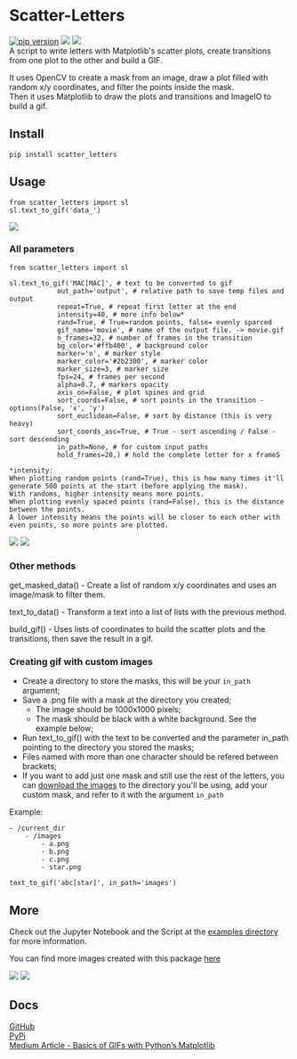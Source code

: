 # Scatter-Letters  
[![pip version](https://img.shields.io/pypi/v/scatter_letters)](https://pypi.org/project/scatter-letters/)
[![](https://img.shields.io/lgtm/grade/python/github/Thiagobc23/Scatter-Letters)](https://lgtm.com/projects/g/Thiagobc23/Scatter-Letters/)
[![](https://img.shields.io/lgtm/alerts/github/Thiagobc23/Scatter-Letters)](https://lgtm.com/projects/g/Thiagobc23/Scatter-Letters/)  
A script to write letters with Matplotlib's scatter plots, create transitions from one plot to the other and build a GIF.  

It uses OpenCV to create a mask from an image, draw a plot filled with random x/y coordinates, and filter the points inside the mask.  
Then it uses Matplotlib to draw the plots and transitions and ImageIO to build a gif.  

## Install  
`pip install scatter_letters`  
  
## Usage

    from scatter_letters import sl
    sl.text_to_gif('data_')

![](https://i.imgur.com/4GM3RNE.gif)  


### All parameters 
    from scatter_letters import sl

    sl.text_to_gif('MAC[MAC]', # text to be converted to gif
                out_path='output', # relative path to save temp files and output
                repeat=True, # repeat first letter at the end
                intensity=40, # more info below*
                rand=True, # True=random points, false= evenly sparced
                gif_name='movie', # name of the output file. -> movie.gif
                n_frames=32, # number of frames in the transition
                bg_color='#ffb400', # background color
                marker='o', # marker style
                marker_color='#2b2300', # marker color 
                marker_size=3, # marker size
                fps=24, # frames per second
                alpha=0.7, # markers opacity
                axis_on=False, # plot spines and grid
                sort_coords=False, # sort points in the transition - options(False, 'x', 'y')
                sort_euclidean=False, # sort by distance (this is very heavy)
                sort_coords_asc=True, # True - sort ascending / False - sort descending
                in_path=None, # for custom input paths
                hold_frames=20,) # hold the complete letter for x frameS

    *intensity:  
    When plotting random points (rand=True), this is how many times it'll generate 500 points at the start (before applying the mask).  
    With randoms, higher intensity means more points.  
    When plotting evenly spaced points (rand=False), this is the distance between the points.  
    A lower intensity means the points will be closer to each other with even points, so more points are plotted.


![](images/mac.gif)
![](https://i.imgur.com/AxazcRR.gif)  
  
### Other methods
get_masked_data() - Create a list of random x/y coordinates and uses an image/mask to filter them.  
  
text_to_data() - Transform a text into a list of lists with the previous method.  
  
build_gif() - Uses lists of coordinates to build the scatter plots and the transitions, then save the result in a gif.  
  
### Creating gif with custom images  
  
- Create a directory to store the masks, this will be your `in_path` argument;
- Save a .png file with a mask at the directory you created; 
    - The image should be 1000x1000 pixels;
    - The mask should be black with a white background. See the example below;
- Run text_to_gif() with the text to be converted and the parameter in_path pointing to the directory you stored the masks;
- Files named with more than one character should be refered between brackets;
- If you want to add just one mask and still use the rest of the letters, you can [download the images](https://drive.google.com/drive/folders/1J080WKsGvPLQFKRiNeBCDqZQUfxlxJNn?usp=sharing) to the directory you'll be using, add your custom mask, and refer to it with the argument `in_path`

Example:

    - /current_dir
        - /images
            - a.png
            - b.png
            - c.png
            - star.png
  
`text_to_gif('abc[star]', in_path='images')`  

## More
Check out the Jupyter Notebook and the Script at the [examples directory](https://github.com/Thiagobc23/Scatter-Letters/tree/main/examples) for more information.

You can find more images created with this package [here](https://imgur.com/gallery/RC1AiOo)

![](https://i.imgur.com/D5T0HYb.gif)
![](images/nope.gif)

## Docs
[GitHub](https://github.com/Thiagobc23/Scatter-Letters)  
[PyPi](https://pypi.org/project/scatter-letters/)  
[Medium Article - Basics of GIFs with Python’s Matplotlib](https://towardsdatascience.com/basics-of-gifs-with-pythons-matplotlib-54dd544b6f30)  


